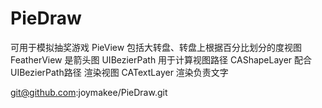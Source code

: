 # PieDraw

可用于模拟抽奖游戏
PieView 包括大转盘、转盘上根据百分比划分的度视图
FeatherView  是箭头图
UIBezierPath 用于计算视图路径
CAShapeLayer 配合UIBezierPath路径 渲染视图
CATextLayer 渲染负责文字

git@github.com:joymakee/PieDraw.git
